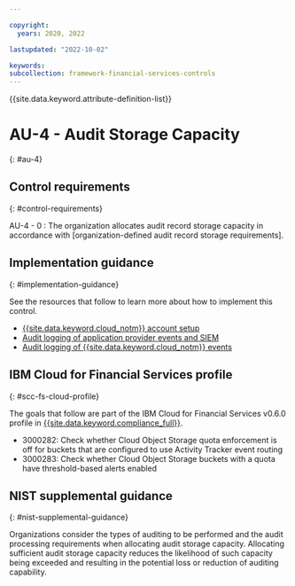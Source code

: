 ```yaml
---

copyright:
  years: 2020, 2022

lastupdated: "2022-10-02"

keywords: 
subcollection: framework-financial-services-controls
---
```


{{site.data.keyword.attribute-definition-list}}

               
# AU-4 - Audit Storage Capacity
{: #au-4}

## Control requirements
{: #control-requirements}

AU-4 - 0
    : The organization allocates audit record storage capacity in accordance with [organization-defined audit record storage requirements].

## Implementation guidance
{: #implementation-guidance}

See the resources that follow to learn more about how to implement this control.

- [{{site.data.keyword.cloud_notm}} account setup](/docs/framework-financial-services?topic=framework-financial-services-shared-account-setup)
- [Audit logging of application provider events and SIEM](/docs/framework-financial-services?topic=framework-financial-services-shared-logging-audit-provider)
- [Audit logging of {{site.data.keyword.cloud_notm}} events](/docs/framework-financial-services?topic=framework-financial-services-shared-logging-audit)

## IBM Cloud for Financial Services profile
{: #scc-fs-cloud-profile}

The goals that follow are part of the IBM Cloud for Financial Services v0.6.0 profile in [{{site.data.keyword.compliance_full}}](/docs/security-compliance?topic=security-compliance-getting-started).

- 3000282: Check whether Cloud Object Storage quota enforcement is off for buckets that are configured to use Activity Tracker event routing 
- 3000283: Check whether Cloud Object Storage buckets with a quota have threshold-based alerts enabled

## NIST supplemental guidance
{: #nist-supplemental-guidance}

Organizations consider the types of auditing to be performed and the audit processing requirements when allocating audit storage capacity. Allocating sufficient audit storage capacity reduces the likelihood of such capacity being exceeded and resulting in the potential loss or reduction of auditing capability.




